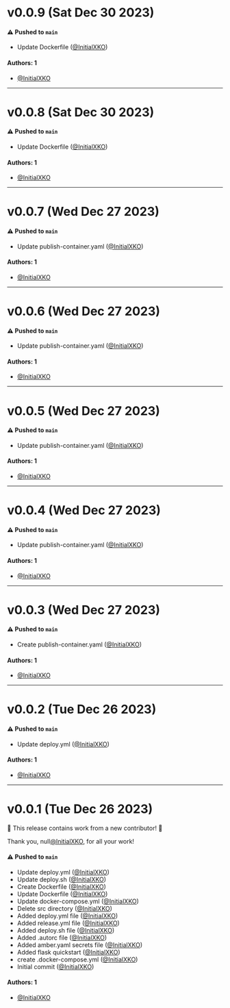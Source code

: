 # v0.0.9 (Sat Dec 30 2023)

#### ⚠️ Pushed to `main`

- Update Dockerfile ([@InitialXKO](https://github.com/InitialXKO))

#### Authors: 1

- [@InitialXKO](https://github.com/InitialXKO)

---

# v0.0.8 (Sat Dec 30 2023)

#### ⚠️ Pushed to `main`

- Update Dockerfile ([@InitialXKO](https://github.com/InitialXKO))

#### Authors: 1

- [@InitialXKO](https://github.com/InitialXKO)

---

# v0.0.7 (Wed Dec 27 2023)

#### ⚠️ Pushed to `main`

- Update publish-container.yaml ([@InitialXKO](https://github.com/InitialXKO))

#### Authors: 1

- [@InitialXKO](https://github.com/InitialXKO)

---

# v0.0.6 (Wed Dec 27 2023)

#### ⚠️ Pushed to `main`

- Update publish-container.yaml ([@InitialXKO](https://github.com/InitialXKO))

#### Authors: 1

- [@InitialXKO](https://github.com/InitialXKO)

---

# v0.0.5 (Wed Dec 27 2023)

#### ⚠️ Pushed to `main`

- Update publish-container.yaml ([@InitialXKO](https://github.com/InitialXKO))

#### Authors: 1

- [@InitialXKO](https://github.com/InitialXKO)

---

# v0.0.4 (Wed Dec 27 2023)

#### ⚠️ Pushed to `main`

- Update publish-container.yaml ([@InitialXKO](https://github.com/InitialXKO))

#### Authors: 1

- [@InitialXKO](https://github.com/InitialXKO)

---

# v0.0.3 (Wed Dec 27 2023)

#### ⚠️ Pushed to `main`

- Create publish-container.yaml ([@InitialXKO](https://github.com/InitialXKO))

#### Authors: 1

- [@InitialXKO](https://github.com/InitialXKO)

---

# v0.0.2 (Tue Dec 26 2023)

#### ⚠️ Pushed to `main`

- Update deploy.yml ([@InitialXKO](https://github.com/InitialXKO))

#### Authors: 1

- [@InitialXKO](https://github.com/InitialXKO)

---

# v0.0.1 (Tue Dec 26 2023)

:tada: This release contains work from a new contributor! :tada:

Thank you, null[@InitialXKO](https://github.com/InitialXKO), for all your work!

#### ⚠️ Pushed to `main`

- Update deploy.yml ([@InitialXKO](https://github.com/InitialXKO))
- Update deploy.sh ([@InitialXKO](https://github.com/InitialXKO))
- Create Dockerfile ([@InitialXKO](https://github.com/InitialXKO))
- Update Dockerfile ([@InitialXKO](https://github.com/InitialXKO))
- Update docker-compose.yml ([@InitialXKO](https://github.com/InitialXKO))
- Delete src directory ([@InitialXKO](https://github.com/InitialXKO))
- Added deploy.yml file ([@InitialXKO](https://github.com/InitialXKO))
- Added release.yml file ([@InitialXKO](https://github.com/InitialXKO))
- Added deploy.sh file ([@InitialXKO](https://github.com/InitialXKO))
- Added .autorc file ([@InitialXKO](https://github.com/InitialXKO))
- Added amber.yaml secrets file ([@InitialXKO](https://github.com/InitialXKO))
- Added flask quickstart ([@InitialXKO](https://github.com/InitialXKO))
- create .docker-compose.yml ([@InitialXKO](https://github.com/InitialXKO))
- Initial commit ([@InitialXKO](https://github.com/InitialXKO))

#### Authors: 1

- [@InitialXKO](https://github.com/InitialXKO)
